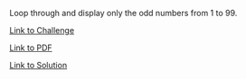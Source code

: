 Loop through and display only the odd numbers from 1 to 99.

[Link to Challenge](https://www.hackerrank.com/challenges/bash-tutorials---looping-and-skipping/problem)

[Link to PDF](./looping.pdf)

[Link to Solution](./looping.sh)
